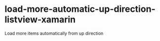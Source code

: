 # load-more-automatic-up-direction-listview-xamarin
Load more items automatically from up direction
